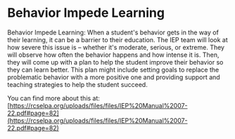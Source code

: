 # Behavior Impede Learning
Behavior Impede Learning: When a student's behavior gets in the way of their learning, it can be a barrier to their education. The IEP team will look at how severe this issue is – whether it's moderate, serious, or extreme. They will observe how often the behavior happens and how intense it is. Then, they will come up with a plan to help the student improve their behavior so they can learn better. This plan might include setting goals to replace the problematic behavior with a more positive one and providing support and teaching strategies to help the student succeed.

You can find more about this at: [https://rcselpa.org/uploads/files/files/IEP%20Manual%2007-22.pdf#page=82](https://rcselpa.org/uploads/files/files/IEP%20Manual%2007-22.pdf#page=82)
